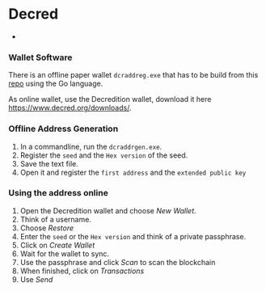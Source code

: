 # Decred
-

### Wallet Software

There is an offline paper wallet `dcraddreg.exe` that has to be build from this [repo](https://github.com/decred/dcraddrgen) using the Go language.

As online wallet, use the Decredition wallet, download it here <https://www.decred.org/downloads/>.

### Offline Address Generation

1. In a commandline, run the `dcraddrgen.exe`.
2. Register the `seed` and the `Hex version` of the seed. 
3. Save the text file.
4. Open it and register the `first address` and the `extended public key`

### Using the address online

1.  Open the Decredition wallet and choose *New Wallet*.
2. Think of a username.
3. Choose *Restore*
4. Enter the `seed` or the `Hex version` and think of a private passphrase.
5. Click on *Create Wallet*
5. Wait for the wallet to sync.
6. Use the passphrase and click *Scan* to scan the blockchain 
6. When finished, click on *Transactions*
7. Use *Send*

